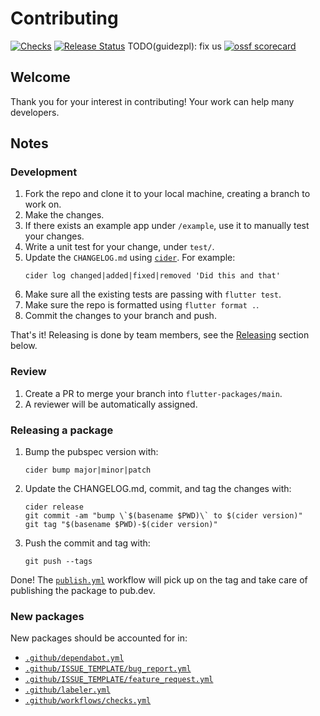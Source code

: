 # Contributing

[![Checks](https://github.com/material-foundation/flutter-packages/actions/workflows/checks.yml/badge.svg?branch=main)](https://github.com/material-foundation/flutter-packages/actions/workflows/checks.yml)
[![Release Status](https://github.com/material-foundation/flutter-packages/actions/workflows/release.yml/badge.svg)](https://github.com/material-foundation/flutter-packages/actions/workflows/publish.yml)
TODO(guidezpl): fix us
[![ossf scorecard](https://img.shields.io/ossf-scorecard/github.com/material-foundation/flutter-packages?label=openssf%20scorecard&style=flat)](https://api.securityscorecards.dev/projects/github.com/material-foundation/flutter-packages)

## Welcome

Thank you for your interest in contributing! Your work can help many developers.

## Notes

### Development

1.  Fork the repo and clone it to your local machine, creating a branch to work on.
1.  Make the changes.
1.  If there exists an example app under `/example`, use it to manually test your changes.
1.  Write a unit test for your change, under `test/`.
1.  Update the `CHANGELOG.md` using [`cider`](https://pub.dev/packages/cider). For example:
    ```
    cider log changed|added|fixed|removed 'Did this and that'
    ```
1.  Make sure all the existing tests are passing with `flutter test`.
1.  Make sure the repo is formatted using `flutter format .`.
1.  Commit the changes to your branch and push.

That's it! Releasing is done by team members, see the [Releasing](#releasing) section below.

### Review

1.  Create a PR to merge your branch into `flutter-packages/main`.
1.  A reviewer will be automatically assigned.

### Releasing a package

1. Bump the pubspec version with:
    ```
    cider bump major|minor|patch
    ```
2. Update the CHANGELOG.md, commit, and tag the changes with:
    ```
    cider release
    git commit -am "bump \`$(basename $PWD)\` to $(cider version)"
    git tag "$(basename $PWD)-$(cider version)"
    ```

5. Push the commit and tag with:
    ```
    git push --tags
    ```

Done! The [`publish.yml`](https://github.com/material-foundation/flutter-packages/blob/main/.github/workflows/publish.yml) workflow will pick up on the tag and take care of publishing the package to pub.dev.

### New packages
New packages should be accounted for in:
- [`.github/dependabot.yml`](.github/dependabot.yml)
- [`.github/ISSUE_TEMPLATE/bug_report.yml`](.github/ISSUE_TEMPLATE/bug_report.yml)
- [`.github/ISSUE_TEMPLATE/feature_request.yml`](.github/ISSUE_TEMPLATE/feature_request.yml)
- [`.github/labeler.yml`](.github/workflows/labeler.yml)
- [`.github/workflows/checks.yml`](.github/workflows/checks.yml)
